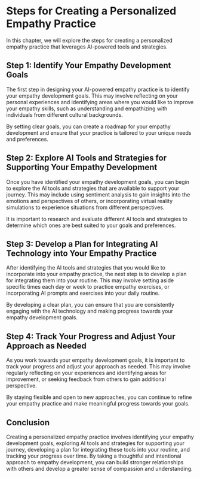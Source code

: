 # Steps for Creating a Personalized Empathy Practice

In this chapter, we will explore the steps for creating a personalized empathy practice that leverages AI-powered tools and strategies.

Step 1: Identify Your Empathy Development Goals
-----------------------------------------------

The first step in designing your AI-powered empathy practice is to identify your empathy development goals. This may involve reflecting on your personal experiences and identifying areas where you would like to improve your empathy skills, such as understanding and empathizing with individuals from different cultural backgrounds.

By setting clear goals, you can create a roadmap for your empathy development and ensure that your practice is tailored to your unique needs and preferences.

Step 2: Explore AI Tools and Strategies for Supporting Your Empathy Development
-------------------------------------------------------------------------------

Once you have identified your empathy development goals, you can begin to explore the AI tools and strategies that are available to support your journey. This may include using sentiment analysis to gain insights into the emotions and perspectives of others, or incorporating virtual reality simulations to experience situations from different perspectives.

It is important to research and evaluate different AI tools and strategies to determine which ones are best suited to your goals and preferences.

Step 3: Develop a Plan for Integrating AI Technology into Your Empathy Practice
-------------------------------------------------------------------------------

After identifying the AI tools and strategies that you would like to incorporate into your empathy practice, the next step is to develop a plan for integrating them into your routine. This may involve setting aside specific times each day or week to practice empathy exercises, or incorporating AI prompts and exercises into your daily routine.

By developing a clear plan, you can ensure that you are consistently engaging with the AI technology and making progress towards your empathy development goals.

Step 4: Track Your Progress and Adjust Your Approach as Needed
--------------------------------------------------------------

As you work towards your empathy development goals, it is important to track your progress and adjust your approach as needed. This may involve regularly reflecting on your experiences and identifying areas for improvement, or seeking feedback from others to gain additional perspective.

By staying flexible and open to new approaches, you can continue to refine your empathy practice and make meaningful progress towards your goals.

Conclusion
----------

Creating a personalized empathy practice involves identifying your empathy development goals, exploring AI tools and strategies for supporting your journey, developing a plan for integrating these tools into your routine, and tracking your progress over time. By taking a thoughtful and intentional approach to empathy development, you can build stronger relationships with others and develop a greater sense of compassion and understanding.
